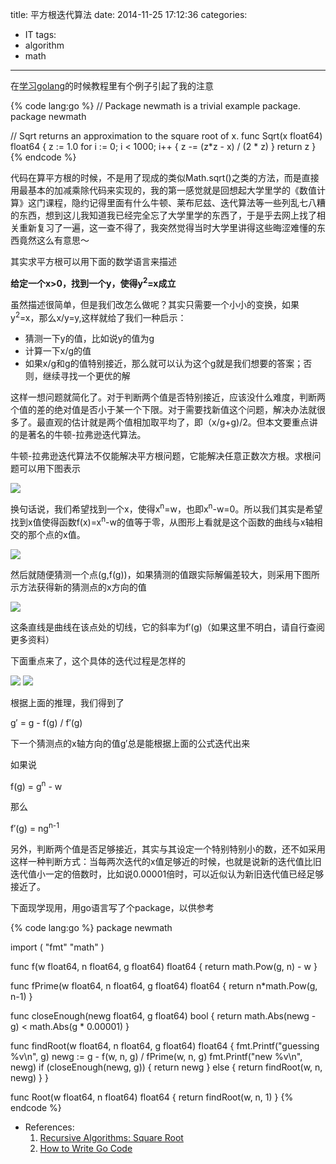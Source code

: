 title: 平方根迭代算法
date: 2014-11-25 17:12:36
categories:
- IT
tags:
- algorithm
- math
---
在[学习golang](http://golang.org/doc/code.html)的时候教程里有个例子引起了我的注意

{% code lang:go %}
// Package newmath is a trivial example package.
package newmath

// Sqrt returns an approximation to the square root of x.
func Sqrt(x float64) float64 {
	z := 1.0
	for i := 0; i < 1000; i++ {
		z -= (z*z - x) / (2 * z)
	}
	return z
}
{% endcode %}

代码在算平方根的时候，不是用了现成的类似Math.sqrt()之类的方法，而是直接用最基本的加减乘除代码来实现的，我的第一感觉就是回想起大学里学的《数值计算》这门课程，隐约记得里面有什么牛顿、莱布尼兹、迭代算法等一些列乱七八糟的东西，想到这儿我知道我已经完全忘了大学里学的东西了，于是乎去网上找了相关重新复习了一遍，这一查不得了，我突然觉得当时大学里讲得这些晦涩难懂的东西竟然这么有意思～

其实求平方根可以用下面的数学语言来描述

<!--more-->

**给定一个x>0，找到一个y，使得y<sup>2</sup>=x成立**

虽然描述很简单，但是我们改怎么做呢？其实只需要一个小小的变换，如果y<sup>2</sup>=x，那么x/y=y,这样就给了我们一种启示：

- 猜测一下y的值，比如说y的值为g
- 计算一下x/g的值
- 如果x/g和g的值特别接近，那么就可以认为这个g就是我们想要的答案；否则，继续寻找一个更优的解

这样一想问题就简化了。对于判断两个值是否特别接近，应该没什么难度，判断两个值的差的绝对值是否小于某一个下限。对于需要找新值这个问题，解决办法就很多了。最直观的估计就是两个值相加取平均了，即（x/g+g)/2。但本文要重点讲的是著名的牛顿-拉弗逊迭代算法。

牛顿-拉弗逊迭代算法不仅能解决平方根问题，它能解决任意正数次方根。求根问题可以用下图表示

![](http://www.cse.wustl.edu/~kjg/cse131/Notes/SquareRoot/rootFinder.gif)

换句话说，我们希望找到一个x，使得x<sup>n</sup>=w，也即x<sup>n</sup>-w=0。所以我们其实是希望找到x值使得函数f(x)=x<sup>n</sup>-w的值等于零，从图形上看就是这个函数的曲线与x轴相交的那个点的x值。

![](http://www.cse.wustl.edu/~kjg/cse131/Notes/SquareRoot/newton1.gif)

然后就随便猜测一个点(g,f(g))，如果猜测的值跟实际解偏差较大，则采用下图所示方法获得新的猜测点的x方向的值

![](http://www.cse.wustl.edu/~kjg/cse131/Notes/SquareRoot/newton2.gif)

这条直线是曲线在该点处的切线，它的斜率为f′(g)（如果这里不明白，请自行查阅更多资料）

下面重点来了，这个具体的迭代过程是怎样的

![](http://www.cse.wustl.edu/~kjg/cse131/Notes/SquareRoot/new-guess.gif)
![](http://www.cse.wustl.edu/~kjg/cse131/Notes/SquareRoot/newguess-formula.gif)

根据上面的推理，我们得到了

g′ = g - f(g) / f′(g)

下一个猜测点的x轴方向的值g′总是能根据上面的公式迭代出来

如果说

f(g) = g<sup>n</sup> - w

那么

f′(g) = ng<sup>n-1</sup>

另外，判断两个值是否足够接近，其实与其设定一个特别特别小的数，还不如采用这样一种判断方式：当每两次迭代的x值足够近的时候，也就是说新的迭代值比旧迭代值小一定的倍数时，比如说0.00001倍时，可以近似认为新旧迭代值已经足够接近了。

下面现学现用，用go语言写了个package，以供参考

{% code lang:go %}
package newmath

import (
    "fmt"
    "math"
)

func f(w float64, n float64, g float64) float64 {
    return math.Pow(g, n) - w
}

func fPrime(w float64, n float64, g float64) float64 {
    return n*math.Pow(g, n-1)
}

func closeEnough(newg float64, g float64) bool {
    return math.Abs(newg - g) < math.Abs(g * 0.00001)
}

func findRoot(w float64, n float64, g float64) float64 {
    fmt.Printf("guessing %v\n", g)
    newg := g - f(w, n, g) / fPrime(w, n, g)
    fmt.Printf("new %v\n", newg)
    if (closeEnough(newg, g)) {
        return newg
    } else {
        return findRoot(w, n, newg)
    }
}

func Root(w float64, n float64) float64 {
    return findRoot(w, n, 1)
}
{% endcode %}

- References:
	1. [Recursive Algorithms: Square Root](http://www.cse.wustl.edu/~kjg/cse131/Notes/SquareRoot/sqrt.html)
	2. [How to Write Go Code](http://golang.org/doc/code.html)
